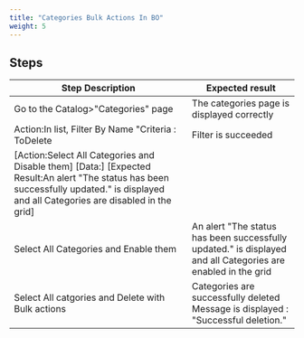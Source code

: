```yaml
---
title: "Categories Bulk Actions In BO"
weight: 5
---
```

## Steps
| Step Description | Expected result |
| ----- | ----- |
| Go to the Catalog>"Categories" page | The categories page is displayed correctly |
| Action:In list, Filter By Name "Criteria : ToDelete | Filter is succeeded |
| [Action:Select All Categories and Disable them] [Data:] [Expected Result:An alert "The status has been successfully updated." is displayed and all Categories are disabled in the grid] |  |
| Select All Categories and Enable them | An alert "The status has been successfully updated." is displayed and all Categories are enabled in the grid |
| Select All catgories and Delete with Bulk actions | Categories are successfully deleted<br>Message is displayed : "Successful deletion." |
